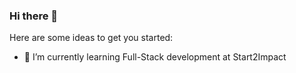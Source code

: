 ### Hi there 👋


Here are some ideas to get you started:

- 🌱 I’m currently learning Full-Stack development at Start2Impact

